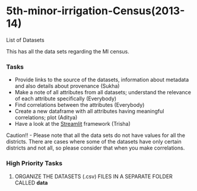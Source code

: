 # 5th-minor-irrigation-Census(2013-14)

List of Datasets

This has all the data sets regarding the MI census.  

### Tasks

- Provide links to the source of the datasets, information about metadata and also details about provenance (Sukha)
- Make a note of all attributes from all datasets; understand the relevance of each attribute specifically (Everybody)
- Find correlations between the attributes (Everybody)
- Create a new dataframe with all attributes having meaningful correlations; plot (Aditya)
- Have a look at the [Streamlit](https://streamlit.io/) framework (Trisha)

Caution!! - Please note that all the data sets do not have values for all the districts. There are cases where some of the datasets have only certain districts and not all, so please consider that when you make correlations.  

### High Priority Tasks

1. ORGANIZE THE DATASETS (.csv) FILES IN A SEPARATE FOLDER CALLED **data**
